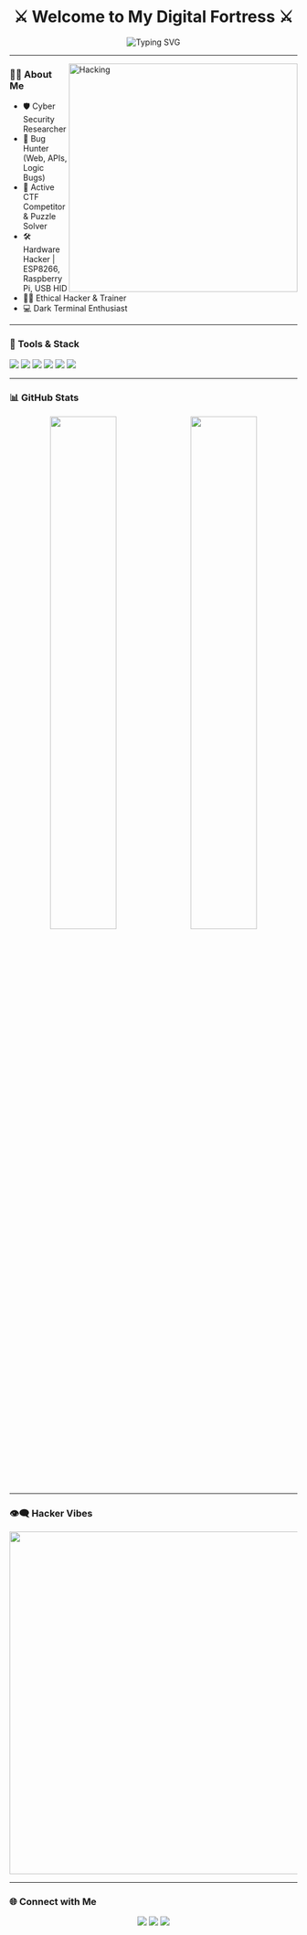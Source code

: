<!-- README.md for Rahul Rajendran -->

<h1 align="center">⚔️ Welcome to My Digital Fortress ⚔️</h1>

<p align="center">
  <img src="https://readme-typing-svg.demolab.com?font=Fira+Code&size=24&duration=4000&pause=1000&color=00FF00&center=true&vCenter=true&width=600&lines=Cyber+Security+Researcher;Bug+Hunter+%F0%9F%90%9C;CTF+Player+%F0%9F%92%AC;Hardware+Hacker+%F0%9F%94%8C;Ethical+Hacker+%F0%9F%92%AB;Rahul+Rajendran+On+The+Grid..." alt="Typing SVG" />
</p>

---

<img align="right" alt="Hacking" width="400" src="https://media.giphy.com/media/eNAsjO55tPbgaor7ma/giphy.gif" />

### 🧑‍💻 About Me

- 🛡️ Cyber Security Researcher  
- 🐞 Bug Hunter (Web, APIs, Logic Bugs)  
- 🧠 Active CTF Competitor & Puzzle Solver  
- 🛠️ Hardware Hacker | ESP8266, Raspberry Pi, USB HID  
- 🧑‍🏫 Ethical Hacker & Trainer  
- 💻 Dark Terminal Enthusiast

---

### 🧰 Tools & Stack

<p>
  <img src="https://img.shields.io/badge/Linux-FCC624?style=for-the-badge&logo=linux&logoColor=black"/>
  <img src="https://img.shields.io/badge/Burpsuite-FF6F00?style=for-the-badge&logo=burpsuite&logoColor=white"/>
  <img src="https://img.shields.io/badge/Nmap-05A5CC?style=for-the-badge&logo=kalilinux&logoColor=white"/>
  <img src="https://img.shields.io/badge/Python-3776AB?style=for-the-badge&logo=python&logoColor=white"/>
  <img src="https://img.shields.io/badge/Metasploit-000000?style=for-the-badge&logo=metasploit&logoColor=white"/>
  <img src="https://img.shields.io/badge/Arduino-00979D?style=for-the-badge&logo=arduino&logoColor=white"/>
</p>

---

### 📊 GitHub Stats

<p align="center">
  <img src="https://github-readme-stats.vercel.app/api?username=rahulrajendran&show_icons=true&theme=radical&hide_border=true" width="48%"/>
  <img src="https://github-readme-stats.vercel.app/api/top-langs/?username=rahulrajendran&layout=compact&theme=radical&hide_border=true" width="48%"/>
</p>

---

### 👁️‍🗨️ Hacker Vibes

<p align="center">
  <img src="https://media.giphy.com/media/fAnEC88LccN7a/giphy.gif" width="600" />
</p>

---

### 🌐 Connect with Me

<p align="center">
  <a href="mailto:rahul@example.com"><img src="https://img.shields.io/badge/Email-D14836?style=for-the-badge&logo=gmail&logoColor=white"/></a>
  <a href="https://instagram.com/rahulrajendran"><img src="https://img.shields.io/badge/Instagram-E4405F?style=for-the-badge&logo=instagram&logoColor=white"/></a>
  <a href="https://linkedin.com/in/rahulrajendran"><img src="https://img.shields.io/badge/LinkedIn-0077B5?style=for-the-badge&logo=linkedin&logoColor=white"/></a>
</p>
